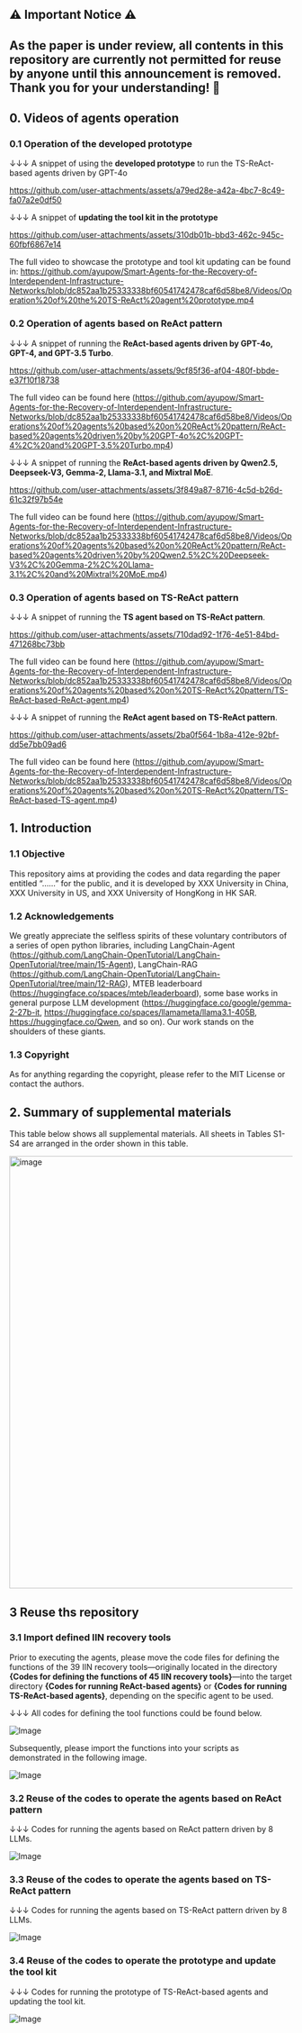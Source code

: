 

## ⚠️ Important Notice ⚠️
## __As the paper is under review, all contents in this repository are currently not permitted for reuse by anyone until this announcement is removed. Thank you for your understanding! 🙏__

## 0. Videos of agents operation

### 0.1 Operation of the developed prototype

↓↓↓ A snippet of using the **developed prototype** to run the TS-ReAct-based agents driven by GPT-4o

https://github.com/user-attachments/assets/a79ed28e-a42a-4bc7-8c49-fa07a2e0df50

↓↓↓ A snippet of **updating the tool kit in the prototype**

https://github.com/user-attachments/assets/310db01b-bbd3-462c-945c-60fbf6867e14

The full video to showcase the prototype and tool kit updating can be found in: https://github.com/ayupow/Smart-Agents-for-the-Recovery-of-Interdependent-Infrastructure-Networks/blob/dc852aa1b25333338bf60541742478caf6d58be8/Videos/Operation%20of%20the%20TS-ReAct%20agent%20prototype.mp4

### 0.2 Operation of agents based on ReAct pattern

↓↓↓ A snippet of running the **ReAct-based agents driven by GPT-4o, GPT-4, and GPT-3.5 Turbo**.

https://github.com/user-attachments/assets/9cf85f36-af04-480f-bbde-e37f10f18738

The full video can be found here (https://github.com/ayupow/Smart-Agents-for-the-Recovery-of-Interdependent-Infrastructure-Networks/blob/dc852aa1b25333338bf60541742478caf6d58be8/Videos/Operations%20of%20agents%20based%20on%20ReAct%20pattern/ReAct-based%20agents%20driven%20by%20GPT-4o%2C%20GPT-4%2C%20and%20GPT-3.5%20Turbo.mp4)
 
↓↓↓ A snippet of running the **ReAct-based agents driven by Qwen2.5, Deepseek-V3, Gemma-2, Llama-3.1, and Mixtral MoE**.

https://github.com/user-attachments/assets/3f849a87-8716-4c5d-b26d-61c32f97b54e

The full video can be found here (https://github.com/ayupow/Smart-Agents-for-the-Recovery-of-Interdependent-Infrastructure-Networks/blob/dc852aa1b25333338bf60541742478caf6d58be8/Videos/Operations%20of%20agents%20based%20on%20ReAct%20pattern/ReAct-based%20agents%20driven%20by%20Qwen2.5%2C%20Deepseek-V3%2C%20Gemma-2%2C%20Llama-3.1%2C%20and%20Mixtral%20MoE.mp4)

### 0.3 Operation of agents based on TS-ReAct pattern

↓↓↓ A snippet of running the **TS agent based on TS-ReAct pattern**. 

https://github.com/user-attachments/assets/710dad92-1f76-4e51-84bd-471268bc73bb

The full video can be found here (https://github.com/ayupow/Smart-Agents-for-the-Recovery-of-Interdependent-Infrastructure-Networks/blob/dc852aa1b25333338bf60541742478caf6d58be8/Videos/Operations%20of%20agents%20based%20on%20TS-ReAct%20pattern/TS-ReAct-based-ReAct-agent.mp4)

↓↓↓ A snippet of running the **ReAct agent based on TS-ReAct pattern**. 

https://github.com/user-attachments/assets/2ba0f564-1b8a-412e-92bf-dd5e7bb09ad6

The full video can be found here (https://github.com/ayupow/Smart-Agents-for-the-Recovery-of-Interdependent-Infrastructure-Networks/blob/dc852aa1b25333338bf60541742478caf6d58be8/Videos/Operations%20of%20agents%20based%20on%20TS-ReAct%20pattern/TS-ReAct-based-TS-agent.mp4)

## 1. Introduction
### 1.1 Objective 
This repository aims at providing the codes and data regarding the paper entitled “……” for the public, and it is developed by XXX University in China, XXX University in US, and XXX University of HongKong in HK SAR.
### 1.2 Acknowledgements
We greatly appreciate the selfless spirits of these voluntary contributors of a series of open python libraries, including LangChain-Agent (https://github.com/LangChain-OpenTutorial/LangChain-OpenTutorial/tree/main/15-Agent), LangChain-RAG (https://github.com/LangChain-OpenTutorial/LangChain-OpenTutorial/tree/main/12-RAG), MTEB leaderboard (https://huggingface.co/spaces/mteb/leaderboard), some base works in general purpose LLM development (https://huggingface.co/google/gemma-2-27b-it, https://huggingface.co/spaces/llamameta/llama3.1-405B, https://huggingface.co/Qwen, and so on). Our work stands on the shoulders of these giants.
### 1.3 Copyright
As for anything regarding the copyright, please refer to the MIT License or contact the authors.

## 2. Summary of supplemental materials
This table below shows all supplemental materials. All sheets in Tables S1-S4 are arranged in the order shown in this table.

<img width="1232" height="768" alt="image" src="https://github.com/user-attachments/assets/1d27ae81-8231-4e41-a090-b2cf9f672e2d" />

## 3 Reuse ths repository
### 3.1 Import defined IIN recovery tools
Prior to executing the agents, please move the code files for defining the functions of the 39 IIN recovery tools—originally located in the directory **{Codes for defining the functions of 45 IIN recovery tools}**—into the target directory **{Codes for running ReAct-based agents}** or **{Codes for running TS-ReAct-based agents}**, depending on the specific agent to be used.

↓↓↓ All codes for defining the tool functions could be found below.

![Image](https://github.com/user-attachments/assets/f5edf27c-d541-4571-9ec4-349a43f1a188)

Subsequently, please import the functions into your scripts as demonstrated in the following image.

![Image](https://github.com/user-attachments/assets/2bb562ec-6377-41da-8393-3a57a2ca6481)

### 3.2 Reuse of the codes to operate the agents based on ReAct pattern
↓↓↓ Codes for running the agents based on ReAct pattern driven by 8 LLMs.

![Image](https://github.com/user-attachments/assets/049ba853-593b-4cab-a5e7-6d1a8d35a923)

### 3.3 Reuse of the codes to operate the agents based on TS-ReAct pattern
↓↓↓ Codes for running the agents based on TS-ReAct pattern driven by 8 LLMs.

![Image](https://github.com/user-attachments/assets/5f0b06e6-a6a8-49fb-a0b5-260131b7f628)

### 3.4 Reuse of the codes to operate the prototype and update the tool kit
↓↓↓ Codes for running the prototype of TS-ReAct-based agents and updating the tool kit.

![Image](https://github.com/user-attachments/assets/763d8d30-7d3b-4324-87eb-05f7c917babe)





